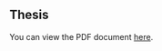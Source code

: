 ## Thesis

You can view the PDF document [here](https://github.com/HenryCecen/mezun/blob/master/report%20thesis.pdf).
